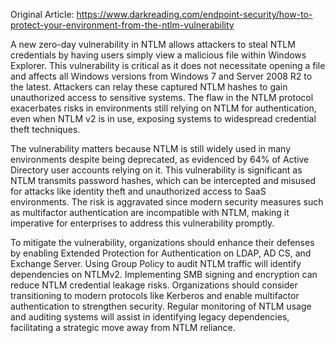 Original Article: https://www.darkreading.com/endpoint-security/how-to-protect-your-environment-from-the-ntlm-vulnerability

A new zero-day vulnerability in NTLM allows attackers to steal NTLM credentials by having users simply view a malicious file within Windows Explorer. This vulnerability is critical as it does not necessitate opening a file and affects all Windows versions from Windows 7 and Server 2008 R2 to the latest. Attackers can relay these captured NTLM hashes to gain unauthorized access to sensitive systems. The flaw in the NTLM protocol exacerbates risks in environments still relying on NTLM for authentication, even when NTLM v2 is in use, exposing systems to widespread credential theft techniques.

The vulnerability matters because NTLM is still widely used in many environments despite being deprecated, as evidenced by 64% of Active Directory user accounts relying on it. This vulnerability is significant as NTLM transmits password hashes, which can be intercepted and misused for attacks like identity theft and unauthorized access to SaaS environments. The risk is aggravated since modern security measures such as multifactor authentication are incompatible with NTLM, making it imperative for enterprises to address this vulnerability promptly.

To mitigate the vulnerability, organizations should enhance their defenses by enabling Extended Protection for Authentication on LDAP, AD CS, and Exchange Server. Using Group Policy to audit NTLM traffic will identify dependencies on NTLMv2. Implementing SMB signing and encryption can reduce NTLM credential leakage risks. Organizations should consider transitioning to modern protocols like Kerberos and enable multifactor authentication to strengthen security. Regular monitoring of NTLM usage and auditing systems will assist in identifying legacy dependencies, facilitating a strategic move away from NTLM reliance.